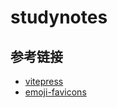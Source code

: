 # studynotes

## 参考链接

- [vitepress](https://vitepress.dev)
- [emoji-favicons](https://favicon.io/emoji-favicons/)
